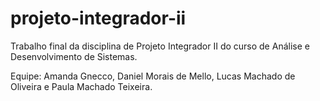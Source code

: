 # projeto-integrador-ii
Trabalho final da disciplina de Projeto Integrador II do curso de Análise e Desenvolvimento de Sistemas.

Equipe: Amanda Gnecco, Daniel Morais de Mello, Lucas Machado de Oliveira e Paula Machado Teixeira.
